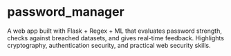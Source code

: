 # password_manager
A web app built with Flask + Regex + ML that evaluates password strength, checks against breached datasets, and gives real-time feedback. Highlights cryptography, authentication security, and practical web security skills.

